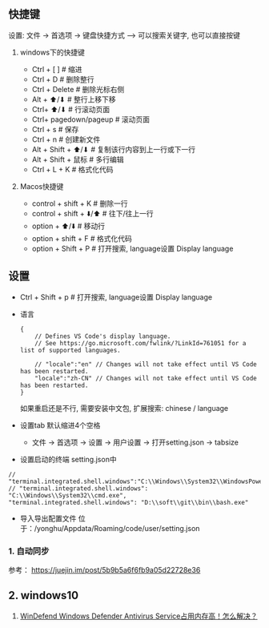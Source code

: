 ## 快捷键
设置: 文件 → 首选项 → 键盘快捷方式  -->  可以搜索关键字, 也可以直接按键

1. windows下的快捷键
    - Ctrl + [  ]      # 缩进
    - Ctrl + D         # 删除整行
    - Ctrl + Delete    # 删除光标右侧
    - Alt + ⬆/⬇        # 整行上移下移
    - Ctrl+ ⬆/⬇        # 行滚动页面
    - Ctrl+ pagedown/pageup        # 滚动页面
    - Ctrl + s         # 保存
    - Ctrl + n        # 创建新文件
    - Alt + Shift + ⬆/⬇    # 复制该行内容到上一行或下一行
    - Alt + Shift + 鼠标    # 多行编辑
    - Ctrl + L + K    # 格式化代码

2. Macos快捷键
    - control + shift + K   # 删除一行
    - control + shift + ⬇️/⬆️   # 往下/往上一行
    - option + ⬆️/⬇️    # 移动行
    - option + shift + F  # 格式化代码
    - option + Shift + P    # 打开搜索, language设置 Display language


## 设置
- Ctrl + Shift + p    # 打开搜索, language设置 Display language

- 语言
    ```
    {
        // Defines VS Code's display language.
        // See https://go.microsoft.com/fwlink/?LinkId=761051 for a list of supported languages.
        
        // "locale":"en" // Changes will not take effect until VS Code has been restarted.
        "locale":"zh-CN" // Changes will not take effect until VS Code has been restarted.
    }
    ```
    如果重启还是不行, 需要安装中文包, 扩展搜索: chinese / language
- 设置tab 默认缩进4个空格
    - 文件 → 首选项 → 设置 → 用户设置 → 打开setting.json → tabsize

- 设置启动的终端
setting.json中  
```
// "terminal.integrated.shell.windows":"C:\\Windows\\System32\\WindowsPowerShell\\v1.0\\powershell.exe",
// "terminal.integrated.shell.windows": "C:\\Windows\\System32\\cmd.exe",
"terminal.integrated.shell.windows": "D:\\soft\\git\\bin\\bash.exe"
```


- 导入导出配置文件
位于：/yonghu/Appdata/Roaming/code/user/setting.json

### 1. 自动同步
参考： https://juejin.im/post/5b9b5a6f6fb9a05d22728e36



## 2. windows10

1. [WinDefend Windows Defender Antivirus Service占用内存高！怎么解决？ ](https://answers.microsoft.com/zh-hans/protect/forum/protect_defender-protect_updating-windows_10/windefend-windows-defender-antivirus/5f90145e-24f0-4552-b7e0-119e68a6db2f)